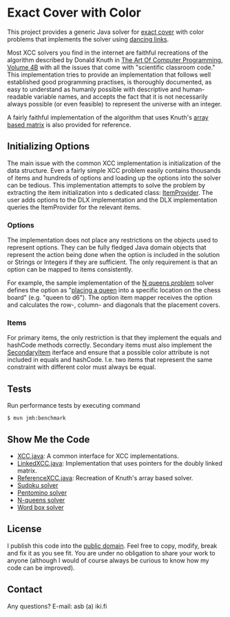 # Exact Cover with Color

This project provides a generic Java solver for [exact cover](https://en.wikipedia.org/wiki/Exact_cover) with color
problems that implements the solver using [dancing links](https://en.wikipedia.org/wiki/Dancing_Links).

Most XCC solvers you find in the internet are faithful recreations of the
algorithm described by Donald Knuth in [The Art Of Computer Programming,
Volume 4B](https://en.wikipedia.org/wiki/The_Art_of_Computer_Programming#Volume_4B_%E2%80%93_Combinatorial_Algorithms,_Part_2) with all the issues that come with "scientific classroom
code." This implementation tries to provide an implementation that follows
well established good programming practises, is thoroughly documented,
as easy to understand as humanly possible with descriptive and human-readable
variable names, and accepts the fact that it is not necessarily always
possible (or even feasible) to represent the universe with an integer.

A fairly faithful implementation of the algorithm that uses Knuth's [array
based matrix](https://gitlab.com/antti.brax/exact-cover/-/blob/main/solver/src/main/java/fi/iki/asb/xcc/ReferenceXCC.java) is also provided for reference.

## Initializing Options

The main issue with the common XCC implementation is initialization of the
data structure. Even a fairly simple XCC problem easily contains thousands
of items and hundreds of options and loading up the options into the solver
can be tedious. This implementation attempts to solve the problem by
extracting the item initialization into s dedicated class: [ItemProvider](https://gitlab.com/antti.brax/exact-cover/-/blob/main/solver/src/main/java/fi/iki/asb/xcc/ItemProvider.java).
The user adds options to the DLX implementation and the DLX implementation
queries the ItemProvider for the relevant items.

### Options

The implementation does not place any restrictions on the objects used to
represent options. They can be fully fledged Java domain objects that represent
the action being done when the option is included in the solution or Strings
or Integers if they are sufficient. The only requirement is that an option
can be mapped to items consistently.

For example, the sample implementation of the [N queens problem](
https://gitlab.com/antti.brax/exact-cover/-/blob/main/examples/src/main/java/fi/iki/asb/xcc/examples/queen)
solver defines the option as "[placing a queen](https://gitlab.com/antti.brax/exact-cover/-/blob/main/examples/src/main/java/fi/iki/asb/xcc/examples/queen/option/QueenPlacement.java)
into a specific location on the chess board" (e.g. "queen to d6"). The option
item mapper receives the option and calculates the row-, column- and diagonals
that the placement covers.

### Items

For primary items, the only restriction is that they implement the equals and hashCode
methods correctly. Secondary items must also implement the [SecondaryItem](
https://gitlab.com/antti.brax/exact-cover/-/blob/main/src/main/solver/java/fi/iki/asb/xcc/SecondaryItem.java) iterface and ensure that a possible color attribute is not included in equals
and hashCode. I.e. two items that represent the same constraint with different color
must always be equal.

## Tests

Run performance tests by executing command

    $ mvn jmh:benchmark

## Show Me the Code

 * [XCC.java](https://gitlab.com/antti.brax/exact-cover/-/blob/main/solver/src/main/java/fi/iki/asb/xcc/XCC.java): A common interface for XCC implementations.
 * [LinkedXCC.java](https://gitlab.com/antti.brax/exact-cover/-/blob/main/solver/src/main/java/fi/iki/asb/xcc/LinkedXCC.java): Implementation that uses pointers for the doubly linked matrix. 
 * [ReferenceXCC.java](https://gitlab.com/antti.brax/exact-cover/-/blob/main/solver/src/main/java/fi/iki/asb/xcc/ReferenceXCC.java): Recreation of Knuth's array based solver.
 * [Sudoku solver](https://gitlab.com/antti.brax/exact-cover/-/tree/main/examples/src/main/java/fi/iki/asb/xcc/examples/sudoku)
 * [Pentomino solver](https://gitlab.com/antti.brax/exact-cover/-/blob/main/examples/src/main/java/fi/iki/asb/xcc/examples/pentomino)
 * [N-queens solver](https://gitlab.com/antti.brax/exact-cover/-/blob/main/examples/src/main/java/fi/iki/asb/xcc/examples/queen)
 * [Word box solver](https://gitlab.com/antti.brax/exact-cover/-/blob/main/examples/src/main/java/fi/iki/asb/xcc/examples/words)

## License

I publish this code into the [public domain](https://gitlab.com/antti.brax/exact-cover/-/blob/main/LICENSE).
Feel free to copy, modify, break and fix it as you see fit. You are under no
obligation to share your work to anyone (although I would of course always be
curious to know how my code can be improved).

## Contact

Any questions? E-mail: asb (a) iki.fi
